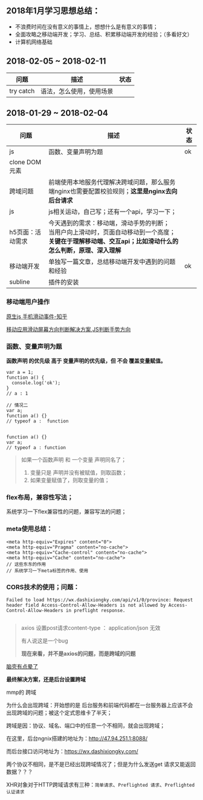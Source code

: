 

## 2018年1月学习思想总结：

- 不浪费时间在没有意义的事情上，想想什么是有意义的事情；
- 全面攻略之移动端开发；学习、总结、积累移动端开发的经验；（多看好文）
- 计算机网络基础



## 2018-02-05 ~ 2018-02-11

| 问题        | 描述           | 状态   |
| --------- | ------------ | ---- |
| try catch | 语法，怎么使用，使用场景 |      |



## 2018-01-29 ~ 2018-02-04

| 问题          | 描述                                       | 状态   |
| ----------- | ---------------------------------------- | ---- |
| js          | 函数、变量声明为题                                | ok   |
| clone DOM元素 |                                          |      |
| 跨域问题        | 前端使用本地服务代理解决跨域问题，那么服务端nginx也需要配置校验规则；**这里是nginx去向后台请求** |      |
| js          | js相关运动，自己写；还有一个api，学习一下；                 |      |
| h5页面：活动需求   | 今天遇到的需求：移动端，滑动手势的判断；<br />当用户向上滑动时，页面自动移动到一个高度；<br />**关键在于理解移动端、交互api；比如滑动什么的怎么判断，原理、深入理解** |      |
| 移动端开发       | 单独写一篇文章，总结移动端开发中遇到的问题和经验                 | ok   |
| subline     | 插件的安装                                    |      |



### 移动端用户操作

[原生js 手机滑动事件-知乎](https://www.zhihu.com/question/37894281)

[移动应用滑动屏幕方向判断解决方案,JS判断手势方向](http://blog.csdn.net/iwasdream/article/details/33741859)



### 函数、变量声明为题

**函数声明 的优先级 高于 变量声明的优先级，但 不会 覆盖变量赋值。**

```
var a = 1; 
function a() {
  console.log('ok');
}
// a : 1

// 情况二
var a;
function a() {}
// typeof a :  function


function a() {}
var a;
// typeof a : function
```

> 如果一个函数声明 和 一个变量 声明同名了；
>
> 1. 变量只是 声明并没有被赋值，则取函数；
> 2. 如果变量赋值了，则取变量的值；



### flex布局，兼容性写法；

系统学习一下flex兼容性的问题，兼容写法的问题；

### meta使用总结：

```
<meta http-equiv="Expires" content="0">
<meta http-equiv="Pragma" content="no-cache">
<meta http-equiv="Cache-control" content="no-cache">
<meta http-equiv="Cache" content="no-cache">
// 这些东东的作用
// 系统学习一下meta标签的作用、使用
```





### CORS技术的使用；问题：

```
Failed to load https://wx.dashixiongky.com/api/v1/0/province: Request header field Access-Control-Allow-Headers is not allowed by Access-Control-Allow-Headers in preflight response.


```

> axios 设置post请求content-type ： application/json 无效
>
> 有人说这是一个bug
>
> **现在来看，并不是axios的问题，而是跨域的问题**

[脑壳有点晕了](https://itbilu.com/javascript/js/VkiXuUcC.html)

**最终解决方案，还是后台设置跨域**

mmp的 跨域

为什么会出现跨域：开始想的是 后台服务和前端代码都在一台服务器上应该不会出现跨域的问题；被这个定式思维卡了半天；

跨域是因：协议、域名、端口中的任意一个不相同，就会出现跨域；

在这里，后台ngnix搭建的地址为：http://47.94.251.1:8088/

而后台接口访问地址为：https://wx.dashixiongky.com/

两个协议不相同，是不是已经出现跨域情况了；但是为什么发送get 请求又能返回数据？？？

XHR对象对于HTTP跨域请求有三种：`简单请求`、`Preflighted 请求`、`Preflighted 认证请求`
